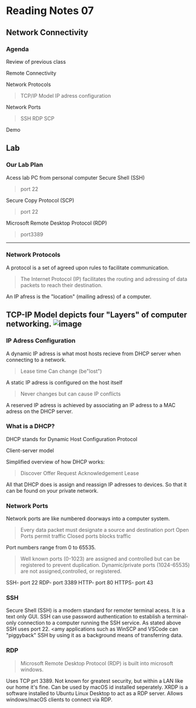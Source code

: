 # Reading Notes 07

## Network Connectivity
### Agenda
Review of previous class

Remote Connectivity

Network Protocols
> TCP/IP Model
> IP adress configuration

Network Ports
> SSH
> RDP
> SCP

Demo

Lab
---
### Our Lab Plan
Acess lab PC from personal computer Secure Shell (SSH)
> port 22

Secure Copy Protocol (SCP)
> port 22

Microsoft Remote Desktop Protocol (RDP)
> port3389
---
### Network Protocols

A protocol is a set of agreed upon rules to facilitate communication.
> The Internet Protocol (IP) facilitates the routing and adressing of data packets to reach their destination.

An IP afress is the "location" (mailing adress) of a computer.

TCP-IP Model depicts four "Layers" of computer networking.
![image](https://github.com/A-hurdd/ops-reading-notes/assets/154618317/1b2ea9d7-ddaa-48d2-bb44-7df70bbd3f4e)
---
### IP Adress Configuration
A dynamic IP adress is what most hosts recieve from DHCP server when connecting to a network.
> Lease time
> Can change (be"lost")

A static IP adress is configured on the host itself
> Never changes but can cause IP conflicts

A reserved IP adress is achieved by associating an IP adress to a MAC adress on the DHCP server.

 ### What is a DHCP?
 DHCP stands for Dynamic Host Configuration Protocol

 Client-server model

 Simplified overview of how DHCP works:
 > Discover
> Offer
> Request
> Acknowledgement
> Lease

All that DHCP does is assign and reassign IP adresses to devices. So that it can be found on your private network.

### Network Ports
Network ports are like numbered doorways into a computer system.
> Every data packet must designate a source and destination port
> Open Ports permit traffic
> Closed ports blocks traffic

Port numbers range from 0 to 65535.
> Well known ports (0-1023) are assigned and controlled but can be registered to prevent duplication.
> Dynamic/private ports (1024-65535) are not assigned,controlled, or registered.

SSH- port 22
RDP- port 3389
HTTP- port 80
HTTPS- port 43

### SSH 
Secure Shell (SSH) is a modern standard for remoter terminal acess. It is a text only GUI.
SSH can use password authentication to establish a terminal-only connection to a computer running the SSH service.
As stated above SSH uses port 22.
<amy applications such as WinSCP and VSCode can "piggyback" SSH by using it as a background means of transferring data.

### RDP
> Microsoft Remote Desktop Protocol (RDP) is built into microsoft windows.

Uses TCP prt 3389.
Not known for greatest security, but within a LAN like our home it's fine.
Can be used by macOS id installed seperately.
XRDP is a software installed to Ubuntu Linux Desktop to act as a RDP server.
Allows windows/macOS clients to connect via RDP.
